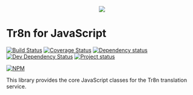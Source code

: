 <p align="center">
  <img src="https://raw.github.com/tr8n/tr8n/master/doc/screenshots/tr8nlogo.png">
</p>

Tr8n for JavaScript
===

[![Build Status](https://travis-ci.org/tr8n/tr8n_js_core.svg?branch=master)](https://travis-ci.org/tr8n/tr8n_js_core)
[![Coverage Status](https://coveralls.io/repos/tr8n/tr8n_js_core/badge.png?branch=master)](https://coveralls.io/r/tr8n/tr8n_js_core?branch=master)
[![Dependency status](https://david-dm.org/tr8n/tr8n_js_core/status.png)](https://david-dm.org/tr8n/tr8n_js_core#info=dependencies&view=table) 
[![Dev Dependency Status](https://david-dm.org/tr8n/tr8n_js_core/dev-status.png)](https://david-dm.org/tr8n/tr8n_js_core#info=devDependencies&view=table)
[![Project status](http://stillmaintained.com/tr8n/tr8n_js_core.png)](http://stillmaintained.com/tr8n/tr8n_js_core.png)

[![NPM](https://nodei.co/npm/tr8n.png?downloads=true)](https://nodei.co/npm/tr8n) 

This library provides the core JavaScript classes for the Tr8n translation service.


